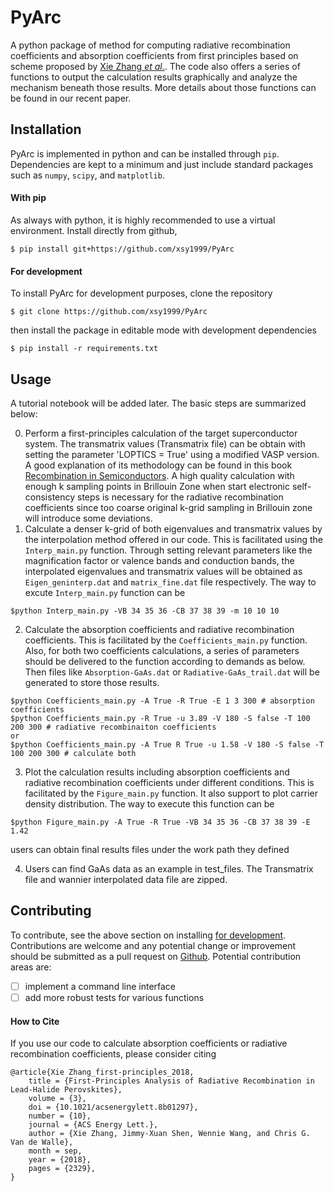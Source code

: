 # PyArc
A python package of method for computing radiative recombination coefficients and absorption coefficients from first principles based on scheme proposed by [Xie Zhang *et al.*](https://doi.org/10.1021/acsenergylett.8b01297). The code also offers a series of functions to output the calculation results graphically and analyze the mechanism beneath those results. More details about those functions can be found in our recent paper. 

## Installation
PyArc is implemented in python and can be installed through `pip`.
Dependencies are kept to a minimum and just include standard packages such as `numpy`, `scipy`, and `matplotlib`.

#### With pip
As always with python, it is highly recommended to use a virtual environment.
Install directly from github,
```
$ pip install git+https://github.com/xsy1999/PyArc
```

#### For development
To install PyArc for development purposes, clone the repository
```
$ git clone https://github.com/xsy1999/PyArc
```
then install the package in editable mode with development dependencies
```
$ pip install -r requirements.txt
```

## Usage
A tutorial notebook will be added later.
The basic steps are summarized below:

0. Perform a first-principles calculation of the target superconductor system. The transmatrix values (Transmatrix file) can be obtain with setting the parameter 'LOPTICS = True' using a modified VASP version. A good explanation of its methodology can be found in this book [Recombination in Semiconductors](https://doi.org/10.1017/CBO9780511470769). A high quality calculation with enough k sampling points in Brillouin Zone when start electronic self-consistency steps is necessary for the radiative recombination coefficients since too coarse original k-grid sampling in Brillouin zone will introduce some deviations.
1. Calculate a denser k-grid of both eigenvalues and transmatrix values by the interpolation method offered in our code. This is facilitated using the `Interp_main.py` function. Through setting relevant parameters like the magnification factor or valence bands and conduction bands, the interpolated eigenvalues and transmatrix values will be obtained as `Eigen_geninterp.dat` and `matrix_fine.dat` file respectively.
 The way to excute `Interp_main.py` function can be
 ```
 $python Interp_main.py -VB 34 35 36 -CB 37 38 39 -m 10 10 10
 ```
2. Calculate the absorption coefficients and radiative recombination coefficients. This is facilitated by the `Coefficients_main.py` function. Also, for both two coefficients calculations, a series of parameters should be delivered to the function according to demands as below. Then files like `Absorption-GaAs.dat` or `Radiative-GaAs_trail.dat` will be generated to store those results.
 ```
 $python Coefficients_main.py -A True -R True -E 1 3 300 # absorption coefficients
 $python Coefficients_main.py -R True -u 3.89 -V 180 -S false -T 100 200 300 # radiative recombinaiton coefficients
 or 
 $python Coefficients_main.py -A True R True -u 1.58 -V 180 -S false -T 100 200 300 # calculate both
 ```

3. Plot the calculation results including absorption coefficients and radiative recombination coefficients under different conditions. This is facilitated by the `Figure_main.py` function. It also support to plot carrier density distribution. The way to execute this function can be
 ```
 $python Figure_main.py -A True -R True -VB 34 35 36 -CB 37 38 39 -E 1.42
 ```
 users can obtain final results files under the work path they defined
 
4. Users can find GaAs data as an example in test_files. The Transmatrix file and wannier interpolated data file are zipped.

## Contributing
To contribute, see the above section on installing [for development](#for-development).
Contributions are welcome and any potential change or improvement should be submitted as a pull request on [Github](https://github.com/xsy1999/PyArc/).
Potential contribution areas are:
 - [ ] implement a command line interface
 - [ ] add more robust tests for various functions

#### How to Cite
If you use our code to calculate absorption coefficients or radiative recombination coefficients, please consider citing
```
@article{Xie Zhang_first-principles_2018,
	title = {First-Principles Analysis of Radiative Recombination in Lead-Halide Perovskites},
	volume = {3},
	doi = {10.1021/acsenergylett.8b01297},
	number = {10},
	journal = {ACS Energy Lett.},
	author = {Xie Zhang, Jimmy-Xuan Shen, Wennie Wang, and Chris G. Van de Walle},
	month = sep,
	year = {2018},
	pages = {2329},
}
```
